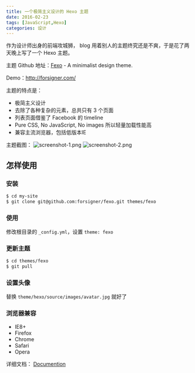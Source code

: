 ```yaml
---
title: 一个极简主义设计的 Hexo 主题
date: 2016-02-23
tags: [JavaScript,Hexo]
categories: 设计
---
```


作为设计师出身的前端攻城狮， blog 用着别人的主题终究还是不爽，于是花了两天晚上写了一个 Hexo 主题。

主题 Github 地址：[Fexo](https://github.com/forsigner/fexo) - A minimalist design theme.

Demo：http://forsigner.com/

主题的特点是：
- 极简主义设计
- 去除了各种复杂的元素，总共只有 3 个页面
- 列表页面借鉴了 Facebook 的 timeline
- Pure CSS, No JavaScript, No images 所以轻量加载性能高
- 兼容主流浏览器，包括低版本IE

主题截图：
![screenshot-1.png](http://forsigner.com/images/screenshot-1.png)
![screenshot-2.png](http://forsigner.com/images/screenshot-2.png)

## 怎样使用

### 安装

```bash
$ cd my-site
$ git clone git@github.com:forsigner/fexo.git themes/fexo
```

### 使用

修改根目录的 `_config.yml`，设置 `theme: fexo`

### 更新主题

```bash
$ cd themes/fexo
$ git pull
```

### 设置头像

替换 `theme/hexo/source/images/avatar.jpg` 就好了


### 浏览器兼容

- IE8+
- Firefox
- Chrome
- Safari
- Opera

详细文档： [Documention](https://github.com/forsigner/fexo/blob/master/README.md)
